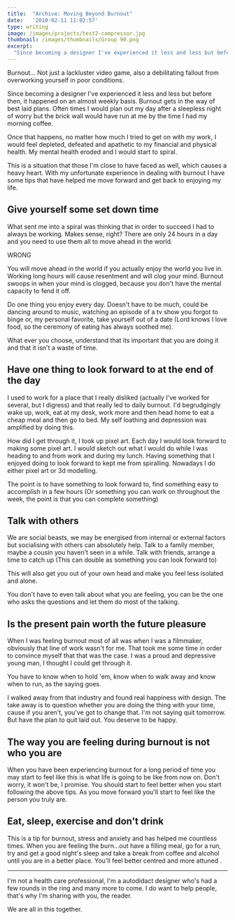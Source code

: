 ```yaml
---
title:  "Archive: Moving Beyond Burnout"
date:   '2010-02-11 11:02:57'
type: writing
image: /images/projects/test2-compressor.jpg
thumbnail: /images/thumbnails/Group 90.png
excerpt:
  "Since becoming a designer I've experienced it less and less but before then, it happened on an almost weekly basis. Burnout gets in the way of best laid plans. Often times I would plan out my day after a sleepless night of worry but the brick wall would have run at me by the time I had my morning coffee."
---
```


Burnout... Not just a lackluster video game, also a debilitating fallout from overworking yourself in poor conditions. 

Since becoming a designer I've experienced it less and less but before then, it happened on an almost weekly basis. Burnout gets in the way of best laid plans. Often times I would plan out my day after a sleepless night of worry but the brick wall would have run at me by the time I had my morning coffee.

Once that happens, no matter how much I tried to get on with my work, I would feel depleted, defeated and apathetic to my financial and physical health. My mental health eroded and I would start to spiral. 

This is a situation that those I'm close to have faced as well, which causes a heavy heart. With my unfortunate experience in dealing with burnout I have some tips that have helped me move forward and get back to enjoying my life.

## Give yourself some set down time

What sent me into a spiral was thinking that in order to succeed I had to always be working. Makes sense, right? There are only 24 hours in a day and you need to use them all to move ahead in the world.

WRONG

You will move ahead in the world if you actually enjoy the world you live in. Working long hours will cause resentment and will clog your mind. Burnout swoops in when your mind is clogged, because you don't have the mental capacity to fend it off.

Do one thing you enjoy every day. Doesn't have to be much, could be dancing around to music, watching an episode of a tv show you forgot to binge or, my personal favorite, take yourself out of a date (Lord knows I love food, so the ceremony of eating has always soothed me).

What ever you choose, understand that its important that you are doing it and that it isn't a waste of time.

## Have one thing to look forward to at the end of the day

I used to work for a place that I really disliked (actually I've worked for several, but I digress) and that really led to daily burnout. I'd begrudgingly wake up, work, eat at my desk, work more and then head home to eat a cheap meal and then go to bed. My self loathing and depression was amplified by doing this.

How did I get through it, I took up pixel art. Each day I would look forward to making some pixel art. I would sketch out what I would do while I was heading to and from work and during my lunch. Having something that I enjoyed doing to look forward to kept me from spiralling. Nowadays I do either pixel art or 3d modelling. 

The point is to have something to look forward to, find something easy to accomplish in a few hours (Or something you can work on throughout the week, the point is that you can complete something)

## Talk with others

We are social beasts, we may be energised from internal or external factors but socialising with others can absolutely help. Talk to a family member, maybe a cousin you haven't seen in a while. Talk with friends, arrange a time to catch up (This can double as something you can look forward to)

This will also get you out of your own head and make you feel less isolated and alone. 

You don't have to even talk about what you are feeling, you can be the one who asks the questions and let them do most of the talking. 

## Is the present pain worth the future pleasure

When I was feeling burnout most of all was when I was a filmmaker, obviously that line of work wasn't for me. That took me some time in order to convince myself that that was the case. I was a proud and depressive young man, I thought I could get through it. 

You have to know when to hold 'em, know when to walk away and know when to run, as the saying goes. 

I walked away from that industry and found real happiness with design. The take away is to question whether you are doing the thing with your time, cause if you aren't, you've got to change that. I'm not saying quit tomorrow. But have the plan to quit laid out. You deserve to be happy.

## The way you are feeling during burnout is not who you are

When you have been experiencing burnout for a long period of time you may start to feel like this is what life is going to be like from now on. Don't worry, it won't be, I promise. You should start to feel better when you start following the above tips. As you move forward you'll start to feel like the person you truly are.

## Eat, sleep, exercise and don't drink

This is a tip for burnout, stress and anxiety and has helped me countless times. When you are feeling the burn...out have a filling meal, go for a run, try and get a good night's sleep and take a break from coffee and alcohol until you are in a better place. You'll feel better centred and more attuned .

---

I'm not a health care professional, I'm a autodidact designer who's had a few rounds in the ring and many more to come. I do want to help people, that's why I'm sharing with you, the reader. 

We are all in this together.
